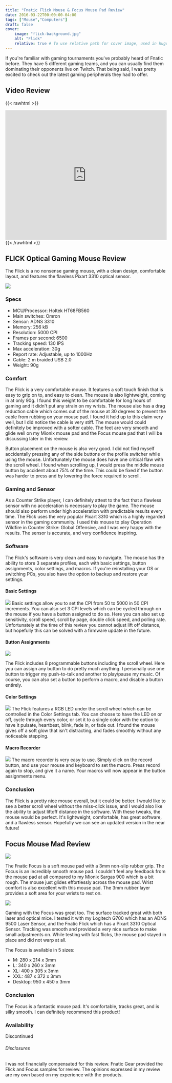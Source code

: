 ```yaml
---
title: "Fnatic Flick Mouse & Focus Mouse Pad Review"
date: 2016-03-22T00:00:00-04:00
tags: ["Mouse","Computers"]
draft: false
cover:
    image: "flick-background.jpg"
    alt: "Flick"
    relative: true # To use relative path for cover image, used in hugo Page-bundles
---
```


If you're familiar with gaming tournaments you've probably heard of Fnatic before. They have 5 different gaming teams, and you can usually find them dominating their opponents live on Twitch. That being said, I was pretty excited to check out the latest gaming peripherals they had to offer.

## Video Review

{{< rawhtml >}}
<iframe width="100%" height="404" src="https://www.youtube.com/embed/jGb0RztcLHo" frameborder="0" allowfullscreen></iframe>
{{< /rawhtml >}}

## FLICK Optical Gaming Mouse Review

The Flick is a no nonsense gaming mouse, with a clean design, comfortable layout, and features the flawless Pixart 3310 optical sensor. 

![](flick-side.jpg)

### Specs
- MCU/Processor: Holtek HT68FB560
- Main switches: Omron
- Sensor: ADNS 3310
- Memory: 256 kB
- Resolution: 5000 CPI
- Frames per second: 6500
- Tracking speed: 130 IPS
- Max acceleration: 30g
- Report rate: Adjustable, up to 1000Hz
- Cable: 2 m braided USB 2.0
- Weight: 90g

### Comfort
The Flick is a very comfortable mouse. It features a soft touch finish that is easy to grip on to, and easy to clean. The mouse is also lightweight, coming in at only 90g. I found this weight to be comfortable for long hours of gaming and it didn't put any strain on my wrists. The mouse also has a drag reduction cable which comes out of the mouse at 30 degrees to prevent the cable from rubbing on your mouse pad. I found it held up to this claim very well, but I did notice the cable is very stiff. The mouse would could definitely be improved with a softer cable. The feet are very smooth and glide well on my Mionix mouse pad and the Focus mouse pad that I will be discussing later in this review.

Button placement on the mouse is also very good. I did not find myself accidentally pressing any of the side buttons or the profile switcher while using the mouse. Unfortunately the mouse does have one critical flaw with the scroll wheel. I found when scrolling up, I would press the middle mouse button by accident about 75% of the time. This could be fixed if the button was harder to press and by lowering the force required to scroll.

### Gaming and Sensor
As a Counter Strike player, I can definitely attest to the fact that a flawless sensor with no acceleration is necessary to play the game. The mouse should also perform under high acceleration with predictable results every time. The Flick uses the very popular Pixart 3310 which is a highly regarded sensor in the gaming community. I used this mouse to play Operation Wildfire in Counter Strike: Global Offensive, and I was very happy with the results. The sensor is accurate, and very confidence inspiring.

### Software
The Flick's software is very clean and easy to navigate. The mouse has the ability to store 3 separate profiles, each with basic settings, button assignments, color settings, and macros. If you're reinstalling your OS or switching PCs, you also have the option to backup and restore your settings.

#### Basic Settings
![](02lz03P.png)
Basic settings allow you to set the CPI from 50 to 5000 in 50 CPI increments. You can also set 3 CPI levels which can be cycled through on the mouse if you have a button assigned to do so. Here you can also set up sensitivity, scroll speed, scroll by page, double click speed, and polling rate. Unfortunately at the time of this review you cannot adjust lift off distance, but hopefully this can be solved with a firmware update in the future.

#### Button Assignments
![](L2mN1to.png)

The Flick includes 8 programmable buttons including the scroll wheel. Here you can assign any button to do pretty much anything. I personally use one button to trigger my push-to-talk and another to play/pause my music. Of course, you can also set a button to perform a macro, and disable a button entirely.

#### Color Settings
![](U2nj7yV.png)
The Flick features a RGB LED under the scroll wheel which can be controlled in the Color Settings tab. You can choose to have the LED on or off, cycle through every color, or set  it to a single color with the option to have it pulsate, heartbeat, blink, fade in, or fade out. I found the mouse gives off a soft glow that isn't distracting, and fades smoothly without any noticeable stepping.

#### Macro Recorder
![](m2ot2hB.png)
The macro recorder is very easy to use. Simply click on the record button, and use your mouse and keyboard to set the macro. Press record again to stop, and give it a name. Your macros will now appear in the button assignments menu.

### Conclusion
The Flick is a pretty nice mouse overall, but it could be better. I would like to see a better scroll wheel without the miss-click issue, and I would also like the ability to adjust liftoff distance in the software. With these tweaks, the mouse would be perfect. It's lightweight, comfortable, has great software, and a flawless sensor. Hopefully we can see an updated version in the near future!

## Focus Mouse Mad Review

![](focus1.jpg)

The Fnatic Focus is a soft mouse pad with a 3mm non-slip rubber grip. The Focus is an incredibly smooth mouse pad. I couldn't feel any feedback from the mouse pad at all compared to my Mionix Sargas 900 which is a bit rough. The mouse just glides effortlessly across the mouse pad. Wrist comfort is also excellent with this mouse pad. The 3mm rubber layer provides a soft area for your wrists to rest on.

![](focus2.jpg)

Gaming with the Focus was great too. The surface tracked great with both laser and optical mice. I tested it with my Logitech G700 which has an ADNS 9500 Laser Sensor, and the Fnatic Flick which has a Pixart 3310 Optical Sensor. Tracking was smooth and provided a very nice surface to make small adjustments on. While testing with fast flicks, the mouse pad stayed in place and did not warp at all.

The Focus is available in 5 sizes:

- M: 280 x 214 x 3mm
- L: 340 x 260 x 3mm
- XL: 400 x 305 x 3mm
- XXL: 487 x 372 x 3mm
- Desktop: 950 x 450 x 3mm

### Conclusion
The Focus is a fantastic mouse pad. It's comfortable, tracks great, and is silky smooth. I can definitely recommend this product!

### Availability

Discontinued

###### Disclosures
I was not financially compensated for this review. Fnatic Gear provided the Flick and Focus samples for review. The opinions expressed in my review are my own based on my experience with the products.